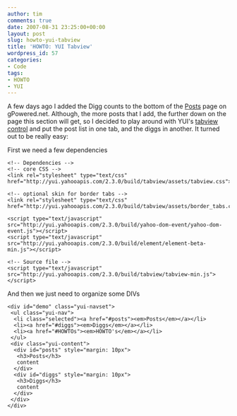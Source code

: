 ```yaml
---
author: tim
comments: true
date: 2007-08-31 23:25:00+00:00
layout: post
slug: howto-yui-tabview
title: 'HOWTO: YUI Tabview'
wordpress_id: 57
categories:
- Code
tags:
- HOWTO
- YUI
---
```


A few days ago I added the Digg counts to the bottom of the [Posts](http://gpowered.net/g/postlist) page on gPowered.net.  Although, the more posts that I add, the further down on the page this section will get, so I decided to play around with YUI's [tabview control](http://developer.yahoo.com/yui/tabview/) and put the post list in one tab, and the diggs in another.  It turned out to be really easy:  
  

First we need a few dependencies  


    
    
    <!-- Dependencies -->  
    <!-- core CSS -->  
    <link rel="stylesheet" type="text/css" href="http://yui.yahooapis.com/2.3.0/build/tabview/assets/tabview.css">   
    
    <!-- optional skin for border tabs -->  
    <link rel="stylesheet" type="text/css" href="http://yui.yahooapis.com/2.3.0/build/tabview/assets/border_tabs.css">   
    
    <script type="text/javascript" src="http://yui.yahooapis.com/2.3.0/build/yahoo-dom-event/yahoo-dom-event.js"></script>  
    <script type="text/javascript" src="http://yui.yahooapis.com/2.3.0/build/element/element-beta-min.js"></script>  
    
    <!-- Source file -->  
    <script type="text/javascript" src="http://yui.yahooapis.com/2.3.0/build/tabview/tabview-min.js"></script>  
    

  

And then we just need to organize some DIVs  


    
    
    <div id="demo" class="yui-navset">   
     <ul class="yui-nav">   
      <li class="selected"><a href="#posts"><em>Posts</em></a></li>  
      <li><a href="#diggs"><em>Diggs</em></a></li> 
      <li><a href="#HOWTOs"><em>HOWTO's</em></a></li> 
     </ul>               
     <div class="yui-content">   
      <div id="posts" style="margin: 10px">
       <h3>Posts</h3>
       content
      </div>
      <div id="diggs" style="margin: 10px"> 
       <h3>Diggs</h3>
       content
      </div>
     </div>
    </div>
    

